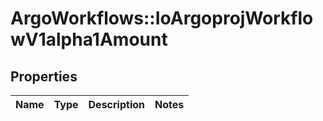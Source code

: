 # ArgoWorkflows::IoArgoprojWorkflowV1alpha1Amount

## Properties
Name | Type | Description | Notes
------------ | ------------- | ------------- | -------------



